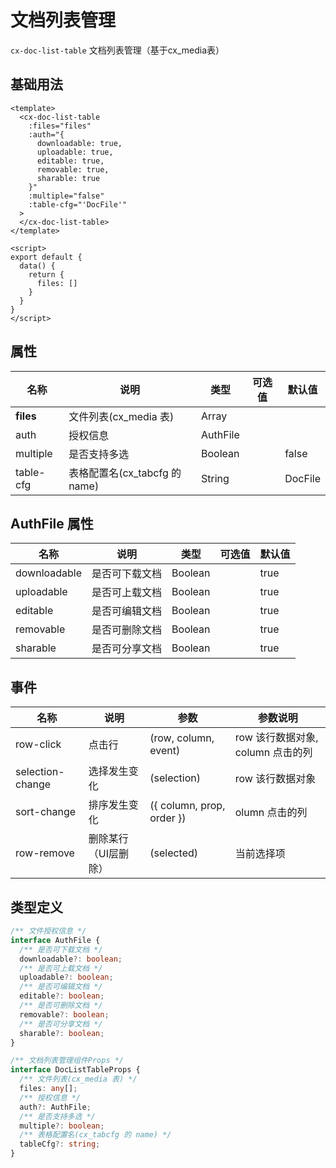# 文档列表管理

`cx-doc-list-table` 文档列表管理（基于cx_media表）

## 基础用法

```vue
<template>
  <cx-doc-list-table
    :files="files"
    :auth="{
      downloadable: true,
      uploadable: true,
      editable: true,
      removable: true,
      sharable: true
    }"
    :multiple="false"
    :table-cfg="'DocFile'"
  >
  </cx-doc-list-table>
</template>

<script>
export default {
  data() {
    return {
      files: []
    }
  }
}
</script>
```

## 属性

| 名称 | 说明 | 类型 | 可选值 | 默认值 |
| ---- | ---- | --- | ----- | ----- |
| **files** | 文件列表(cx_media 表) | Array | | |
| auth | 授权信息 | AuthFile | | |
| multiple | 是否支持多选 | Boolean | | false |
| table-cfg | 表格配置名(cx_tabcfg 的 name) | String | | DocFile |

## AuthFile 属性

| 名称 | 说明 | 类型 | 可选值 | 默认值 |
| --- | ---- | ---- | ----- | ----- |
| downloadable | 是否可下载文档 | Boolean | | true |
| uploadable | 是否可上载文档 | Boolean | | true |
| editable | 是否可编辑文档 | Boolean | | true |
| removable | 是否可删除文档 | Boolean | | true |
| sharable | 是否可分享文档 | Boolean | | true |

## 事件

| 名称 | 说明 | 参数 | 参数说明 |
| ---- | --- | ---- | ----- |
| row-click | 点击行 | (row, column, event) | row 该行数据对象, column 点击的列 |
| selection-change | 选择发生变化 | (selection) | row 该行数据对象 |
| sort-change | 排序发生变化 | ({ column, prop, order }) | olumn 点击的列 |
| row-remove | 删除某行（UI层删除） | (selected) | 当前选择项 |

## 类型定义

```ts
/** 文件授权信息 */
interface AuthFile {
  /** 是否可下载文档 */
  downloadable?: boolean;
  /** 是否可上载文档 */
  uploadable?: boolean;
  /** 是否可编辑文档 */
  editable?: boolean;
  /** 是否可删除文档 */
  removable?: boolean;
  /** 是否可分享文档 */
  sharable?: boolean;
}

/** 文档列表管理组件Props */
interface DocListTableProps {
  /** 文件列表(cx_media 表) */
  files: any[];
  /** 授权信息 */
  auth?: AuthFile;
  /** 是否支持多选 */
  multiple?: boolean;
  /** 表格配置名(cx_tabcfg 的 name) */
  tableCfg?: string;
}
```